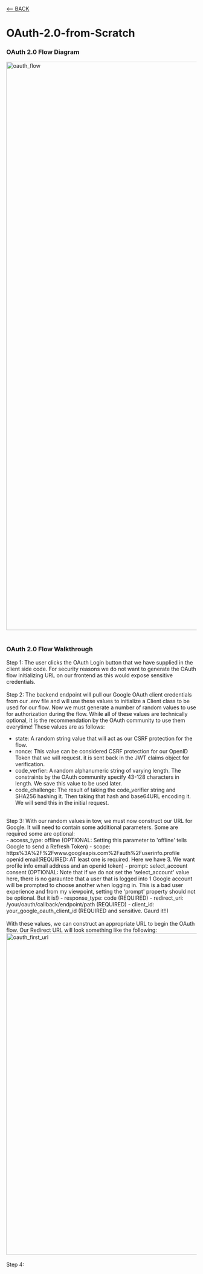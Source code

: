 [<-- BACK](https://github.com/bkieselEducational/OAuth-Concepts-and-Implementation)
# OAuth-2.0-from-Scratch<br>

### OAuth 2.0 Flow Diagram
<img width="1504" alt="oauth_flow" src="https://github.com/bkieselEducational/OAuth-2.0-from-Scratch/assets/131717897/668b5262-0ffa-439d-bf04-c615ac763fd5"><br>
<br>
### OAuth 2.0 Flow Walkthrough
Step 1: The user clicks the OAuth Login button that we have supplied in the client side code. For security reasons we do not want to generate the OAuth flow initializing URL on our frontend as this would expose sensitive credentials.<br>
<br>
Step 2: The backend endpoint will pull our Google OAuth client credentials from our .env file and will use these values to initialize a Client class to be used for our flow. Now we must generate a number of random values to use for authorization during the flow. While all of these values are technically optional, it is the recommendation by the OAuth community to use them everytime! These values are as follows:
- state: A random string value that will act as our CSRF protection for the flow.
- nonce: This value can be considered CSRF protection for our OpenID Token that we will request. it is sent back in the JWT claims object for verification.
- code_verfier: A random alphanumeric string of varying length. The constraints by the OAuth community specify 43-128 characters in length. We save this value to be used later.
- code_challenge: The result of taking the code_verifier string and SHA256 hashing it. Then taking that hash and base64URL encoding it. We will send this in the initial request.<br>
<br>
Step 3: With our random values in tow, we must now construct our URL for Google. It will need to contain some additional parameters. Some are required some are optional:<br>
- access_type: offline (OPTIONAL: Setting this parameter to 'offline' tells Google to send a Refresh Token)
- scope: https%3A%2F%2Fwww.googleapis.com%2Fauth%2Fuserinfo.profile openid email(REQUIRED: AT least one is required. Here we have 3. We want profile info email address and an openid token)
- prompt: select_account consent (OPTIONAL: Note that if we do not set the 'select_account' value here, there is no garauntee that a user that is logged into 1 Google account will be prompted to choose another when logging in. This is a bad user experience and from my viewpoint, setting the 'prompt' property should not be optional. But it is!)
- response_type: code (REQUIRED)
- redirect_uri: /your/oauth/callback/endpoint/path (REQUIRED)
- client_id: your_google_oauth_client_id (REQUIRED and sensitive. Gaurd it!!)<br>
<br>
With these values, we can construct an appropriate URL to begin the OAuth flow. Our Redirect URL will look something like the following:
<img width="851" alt="oauth_first_url" src="https://github.com/bkieselEducational/OAuth-2.0-from-Scratch/assets/131717897/40f5e57c-9e9b-4319-838d-8ff6453a9726"><br>
<br>
Step 4:
